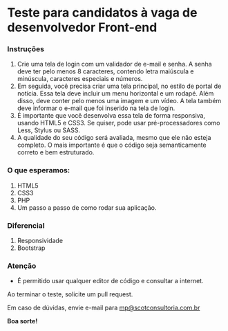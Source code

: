 # Teste para candidatos à vaga de desenvolvedor Front-end

### Instruções
1. Crie uma tela de login com um validador de e-mail e senha. A senha deve ter pelo menos 8 caracteres, contendo letra maiúscula e minúscula, caracteres especiais e números.
2. Em seguida, você precisa criar uma tela principal, no estilo de portal de notícia. Essa tela deve incluir um menu horizontal e um rodapé. Além disso, deve conter pelo menos uma imagem e um vídeo. A tela também deve informar o e-mail que foi inserido na tela de login.
3. É importante que você desenvolva essa tela de forma responsiva, usando HTML5 e CSS3. Se quiser, pode usar pré-processadores como Less, Stylus ou SASS.
4. A qualidade do seu código será avaliada, mesmo que ele não esteja completo. O mais importante é que o código seja semanticamente correto e bem estruturado.

### O que esperamos:
1. HTML5
2. CSS3
3. PHP
4. Um passo a passo de como rodar sua aplicação.

### Diferencial
1. Responsividade
2. Bootstrap

### Atenção

* É permitido usar qualquer editor de código e consultar a internet.

Ao terminar o teste, solicite um pull request. 

Em caso de dúvidas, envie e-mail para mp@scotconsultoria.com.br

**Boa sorte!**
